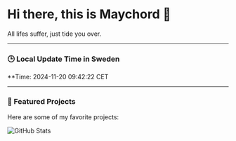 # Hi there, this is Maychord 👋

All lifes suffer, just tide you over.

---

### 🕒 Local Update Time in Sweden
**Time: 2024-11-20 09:42:22 CET

---

### 🌟 Featured Projects
Here are some of my favorite projects:

![GitHub Stats](https://github-readme-stats.vercel.app/api?username=Maychord&show_icons=true&theme=radical)
